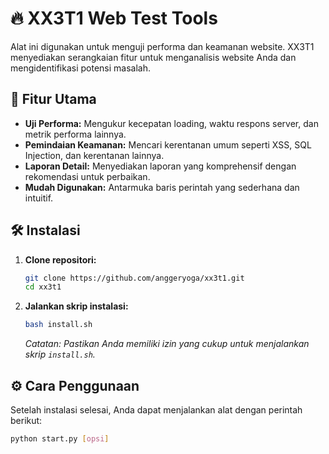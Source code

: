 # 🔥 XX3T1 Web Test Tools

Alat ini digunakan untuk menguji performa dan keamanan website. XX3T1 menyediakan serangkaian fitur untuk menganalisis website Anda dan mengidentifikasi potensi masalah.

## 🚀 Fitur Utama

*   **Uji Performa:** Mengukur kecepatan loading, waktu respons server, dan metrik performa lainnya.
*   **Pemindaian Keamanan:** Mencari kerentanan umum seperti XSS, SQL Injection, dan kerentanan lainnya.
*   **Laporan Detail:** Menyediakan laporan yang komprehensif dengan rekomendasi untuk perbaikan.
*   **Mudah Digunakan:** Antarmuka baris perintah yang sederhana dan intuitif.

## 🛠️ Instalasi

1.  **Clone repositori:**

    ```bash
    git clone https://github.com/anggeryoga/xx3t1.git
    cd xx3t1
    ```

2.  **Jalankan skrip instalasi:**

    ```bash
    bash install.sh
    ```

    *Catatan: Pastikan Anda memiliki izin yang cukup untuk menjalankan skrip `install.sh`.*

## ⚙️ Cara Penggunaan

Setelah instalasi selesai, Anda dapat menjalankan alat dengan perintah berikut:

```bash
python start.py [opsi]